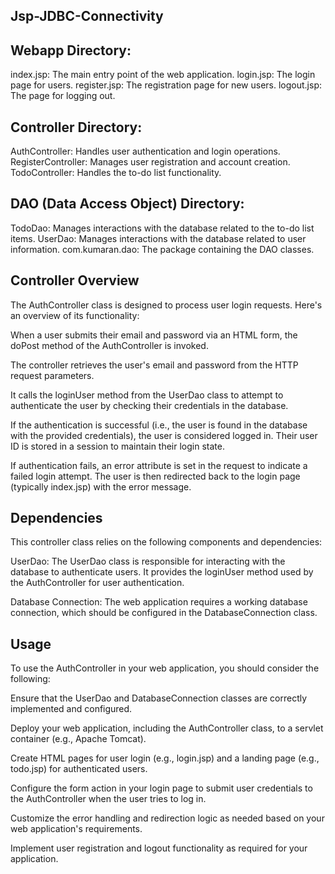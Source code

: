 Jsp-JDBC-Connectivity
---------------------

Webapp Directory:
----------------
index.jsp: The main entry point of the web application.
login.jsp: The login page for users.
register.jsp: The registration page for new users.
logout.jsp: The page for logging out.

Controller Directory:
--------------------
AuthController: Handles user authentication and login operations.
RegisterController: Manages user registration and account creation.
TodoController: Handles the to-do list functionality.

DAO (Data Access Object) Directory:
----------------------------------
TodoDao: Manages interactions with the database related to the to-do list items.
UserDao: Manages interactions with the database related to user information.
com.kumaran.dao: The package containing the DAO classes.

Controller Overview
--------------------
The AuthController class is designed to process user login requests. Here's an overview of its functionality:

When a user submits their email and password via an HTML form, the doPost method of the AuthController is invoked.

The controller retrieves the user's email and password from the HTTP request parameters.

It calls the loginUser method from the UserDao class to attempt to authenticate the user by checking their credentials in the database.

If the authentication is successful (i.e., the user is found in the database with the provided credentials), the user is considered logged in. Their user ID is stored in a session to maintain their login state.

If authentication fails, an error attribute is set in the request to indicate a failed login attempt. The user is then redirected back to the login page (typically index.jsp) with the error message.

Dependencies
------------
This controller class relies on the following components and dependencies:

UserDao: The UserDao class is responsible for interacting with the database to authenticate users. It provides the loginUser method used by the AuthController for user authentication.

Database Connection: The web application requires a working database connection, which should be configured in the DatabaseConnection class.

Usage
-----
To use the AuthController in your web application, you should consider the following:

Ensure that the UserDao and DatabaseConnection classes are correctly implemented and configured.

Deploy your web application, including the AuthController class, to a servlet container (e.g., Apache Tomcat).

Create HTML pages for user login (e.g., login.jsp) and a landing page (e.g., todo.jsp) for authenticated users.

Configure the form action in your login page to submit user credentials to the AuthController when the user tries to log in.

Customize the error handling and redirection logic as needed based on your web application's requirements.

Implement user registration and logout functionality as required for your application.
